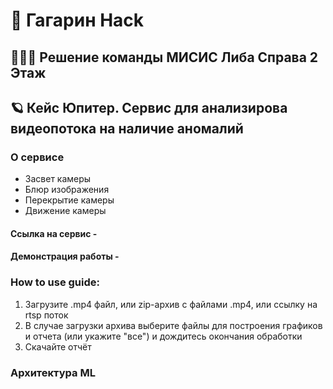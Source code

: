 # 🚀 Гагарин Hack 
## 🙋🏻‍♂️ Решение команды МИСИС Либа Справа 2 Этаж

## 🪐 Кейс Юпитер. Сервис для анализирова видеопотока на наличие аномалий

### О сервисе

* Засвет камеры
* Блюр изображения
* Перекрытие камеры
* Движение камеры

#### Ссылка на сервис - 
#### Демонстрация работы - 

### How to use guide:

1. Загрузите .mp4 файл, или zip-архив с файлами .mp4, или ссылку на rtsp поток
2. В случае загрузки архива выберите файлы для построения графиков и отчета (или укажите "все") и дождитесь окончания обработки
3. Скачайте отчёт

### Архитектура ML



